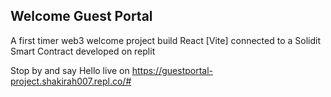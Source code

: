 ## Welcome Guest Portal

A first timer web3 welcome project build  React [Vite] 
connected to a Solidit Smart Contract
developed on replit

Stop by and say Hello live on
https://guestportal-project.shakirah007.repl.co/#
